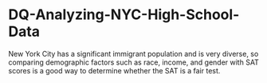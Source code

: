 # DQ-Analyzing-NYC-High-School-Data
New York City has a significant immigrant population and is very diverse, so comparing demographic factors such as race, income, and gender with SAT scores is a good way to determine whether the SAT is a fair test.
